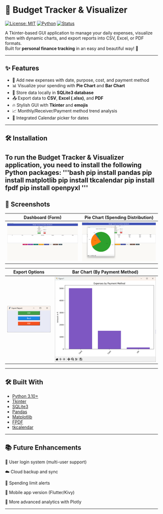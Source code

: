# 💼 Budget Tracker & Visualizer

[![License: MIT](https://img.shields.io/badge/License-MIT-yellow.svg)](https://opensource.org/licenses/MIT)
[![Python](https://img.shields.io/badge/Python-3.10+-blue.svg)](https://www.python.org/)
[![Status](https://img.shields.io/badge/status-Completed-brightgreen.svg)]()

A Tkinter-based GUI application to manage your daily expenses, visualize them with dynamic charts, and export reports into CSV, Excel, or PDF formats.  
Built for **personal finance tracking** in an easy and beautiful way! 🚀

---

## ✨ Features

- 📅 Add new expenses with date, purpose, cost, and payment method
- 📊 Visualize your spending with **Pie Chart** and **Bar Chart**
- 💾 Store data locally in **SQLite3 database**
- 📤 Export data to **CSV**, **Excel (.xlsx)**, and **PDF**
- 🔥 Stylish GUI with **Tkinter** and **emojis**
- 📈 Monthly/Receiver/Payment method trend analysis
- 📅 Integrated Calendar picker for dates

---
## 🛠️ Installation
To run the Budget Tracker & Visualizer application, you need to install the following Python packages:
'''bash 
pip install pandas
pip install matplotlib
pip install tkcalendar
pip install fpdf
pip install openpyxl
'''
---
## 📸 Screenshots

| Dashboard (Form)             | Pie Chart (Spending Distribution)  |
|---------------------------------------|------------------------------------|
| ![Form](https://github.com/yoboi-exe/budget-tracker-visualizer/blob/main/Images/Dashboard.png?raw=true) | ![Pie Chart](https://github.com/yoboi-exe/budget-tracker-visualizer/blob/main/Images/Pie%20Chart.png?raw=true) |

| Export Options                       | Bar Chart (By Payment Method)       |
|---------------------------------------|-------------------------------------|
| ![Export](https://github.com/yoboi-exe/budget-tracker-visualizer/blob/main/Images/Export.png?raw=true) | ![Bar Chart](https://github.com/yoboi-exe/budget-tracker-visualizer/blob/main/Images/Bar%20chart.png?raw=true) |

---

## 🛠 Built With

- [Python 3.10+](https://www.python.org/)
- [Tkinter](https://docs.python.org/3/library/tkinter.html)
- [SQLite3](https://www.sqlite.org/index.html)
- [Pandas](https://pandas.pydata.org/)
- [Matplotlib](https://matplotlib.org/)
- [FPDF](https://pyfpdf.github.io/fpdf2/)
- [tkcalendar](https://github.com/j4321/tkcalendar)

---

## 📚 Future Enhancements

👥 User login system (multi-user support)

☁️ Cloud backup and sync

🔔 Spending limit alerts

📱 Mobile app version (Flutter/Kivy)

🎨 More advanced analytics with Plotly

---

